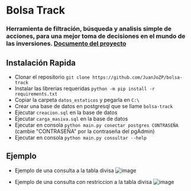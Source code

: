 # Bolsa Track

### Herramienta de filtración, búsqueda y analisis simple de acciones, para una mejor toma de decisiones en el mundo de las inversiones. [Documento del proyecto](https://docs.google.com/document/d/e/2PACX-1vQzJl3uQGNAI6XQxwH4lfCOflyYzW3lcW7k0ESsl4JBdMdEIeIWIV4KNBE4zLcR6Jid4I1ZDoibcoEQ/pub)

## Instalación Rapida

- Clonar el repositorio `git clone https://github.com/JuanJoZP/bolsa-track`
- Instalar las librerias requeridas `python -m pip install -r requirements.txt`
- Copiar la carpeta `datos_estaticos` y pegarla en `C:\`
- Crear una base de datos en postgresql que se llame `bolsa-track`
- Ejecutar `creacion.sql` en la base de datos
- Ejecutar `carga_masiva.sql` en la base de datos
- Ejecutar en consola `python main.py conectar postgres CONTRASEÑA` (cambie "CONTRASEÑA" por la contraseña del pgAdmin)
- Ejecutar en consola `python main.py consultar --help`

## Ejemplo

- Ejemplo de una consulta a la tabla divisa 
![image](https://github.com/JuanJoZP/bolsa-track/assets/63169687/a352e8c9-13fc-4414-bb90-886e1713d831)

- Ejemplo de una consulta con restriccion a la tabla divisa 
![image](https://github.com/JuanJoZP/bolsa-track/assets/63169687/8d359539-413d-44a7-afe0-c93b9628a01c)
